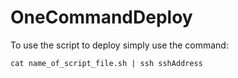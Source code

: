 # OneCommandDeploy

To use the script to deploy simply use the command:

`cat name_of_script_file.sh | ssh sshAddress`
